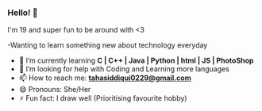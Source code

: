 ### Hello! 👋

I'm 19 and super fun to be around with <3

-Wanting to learn something new about technology everyday
- 🌱 I’m currently learning <strong> C | C++ | Java | Python | html | JS | PhotoShop </strong>
- 🤔 I’m looking for help with Coding and Learning more languages
- 📫 How to reach me: <strong> tahasiddiqui0229@gmail.com</strong>
- 😄 Pronouns: She/Her
- ⚡ Fun fact: I draw well (Prioritising favourite hobby)
               

